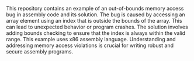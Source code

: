 This repository contains an example of an out-of-bounds memory access bug in assembly code and its solution. The bug is caused by accessing an array element using an index that is outside the bounds of the array. This can lead to unexpected behavior or program crashes. The solution involves adding bounds checking to ensure that the index is always within the valid range. This example uses x86 assembly language.  Understanding and addressing memory access violations is crucial for writing robust and secure assembly programs.